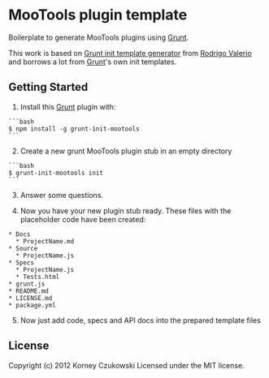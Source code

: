MooTools plugin template
========================

Boilerplate to generate MooTools plugins using [Grunt][1].

This work is based on [Grunt init template generator][2] from [Rodrigo Valerio][3] and borrows a lot from [Grunt][1]'s own init templates.

Getting Started
---------------

  1. Install this [Grunt][1] plugin with:
 
    ```bash
    $ npm install -g grunt-init-mootools
    ```

  2. Create a new grunt MooTools plugin stub in an empty directory

    ```bash
    $ grunt-init-mootools init
    ```

  3. Answer some questions.

  4. Now you have your new plugin stub ready. These files with the placeholder code have been created:

    * Docs
      * ProjectName.md
    * Source
      * ProjectName.js
    * Specs
      * ProjectName.js
      * Tests.html
    * grunt.js
    * README.md
    * LICENSE.md
    * package.yml

  5. Now just add code, specs and API docs into the prepared template files

License
-------

Copyright (c) 2012 Korney Czukowski Licensed under the MIT license.

  [1]: http://gruntjs.com/
  [2]: https://npmjs.org/package/grunt-init-plugin
  [3]: https://github.com/rsvalerio